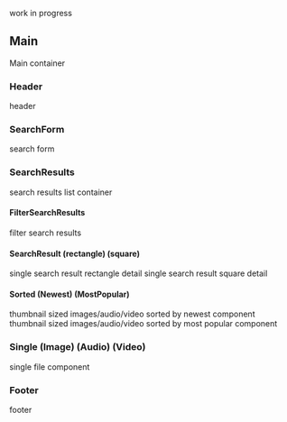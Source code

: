 work in progress

## Main
Main container

### Header
header

### SearchForm
search form

### SearchResults
search results list container

#### FilterSearchResults
filter search results

#### SearchResult (rectangle) (square)
single search result rectangle detail
single search result square detail

#### Sorted (Newest) (MostPopular)
thumbnail sized images/audio/video sorted by newest component
thumbnail sized images/audio/video sorted by most popular component

### Single (Image) (Audio) (Video)
single file component

### Footer
footer


